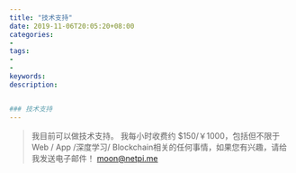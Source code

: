 ```yaml
---
title: "技术支持"
date: 2019-11-06T20:05:20+08:00
categories: 
- 
tags:
- 
- 
keywords: 
description: 


### 技术支持
---
```


> 我目前可以做技术支持。 我每小时收费约 $150/￥1000，包括但不限于Web / App /深度学习/ Blockchain相关的任何事情，如果您有兴趣，请给我发送电子邮件！
> moon@netpi.me

